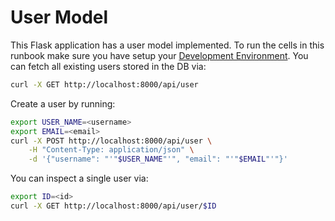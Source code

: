# User Model

This Flask application has a user model implemented. To run the cells in this runbook make sure you have setup your [Development Environment](./DEVELOPMENT.md). You can fetch all existing users stored in the DB via:

```sh
curl -X GET http://localhost:8000/api/user
```

Create a user by running:

```sh
export USER_NAME=<username>
export EMAIL=<email>
curl -X POST http://localhost:8000/api/user \
    -H "Content-Type: application/json" \
    -d '{"username": "'"$USER_NAME"'", "email": "'"$EMAIL"'"}'
```

You can inspect a single user via:

```sh
export ID=<id>
curl -X GET http://localhost:8000/api/user/$ID
```